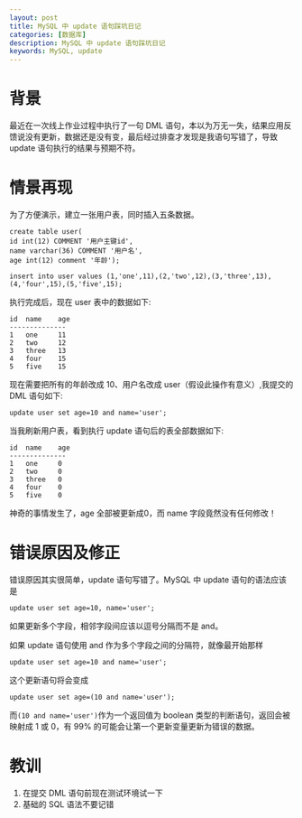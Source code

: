 ```yaml
---
layout: post
title: MySQL 中 update 语句踩坑日记
categories: [数据库]
description: MySQL 中 update 语句踩坑日记
keywords: MySQL, update
---
```


# 背景
最近在一次线上作业过程中执行了一句 DML 语句，本以为万无一失，结果应用反馈说没有更新，数据还是没有变，最后经过排查才发现是我语句写错了，导致 update 语句执行的结果与预期不符。

# 情景再现
为了方便演示，建立一张用户表，同时插入五条数据。
````mysql
create table user(
id int(12) COMMENT '用户主键id',
name varchar(36) COMMENT '用户名',
age int(12) comment '年龄');

insert into user values (1,'one',11),(2,'two',12),(3,'three',13),(4,'four',15),(5,'five',15);
````

执行完成后，现在 user 表中的数据如下: 
````mysql
id  name    age
--------------
1	one  	11
2	two 	12
3	three	13
4	four	15
5	five	15
````

现在需要把所有的年龄改成 10、用户名改成 user（假设此操作有意义）,我提交的 DML 语句如下:
````mysql
update user set age=10 and name='user';
````

当我刷新用户表，看到执行 update 语句后的表全部数据如下:
````mysql
id  name    age
--------------
1	one	    0
2	two	    0
3	three	0
4	four	0
5	five	0
````

神奇的事情发生了，age 全部被更新成0，而 name 字段竟然没有任何修改！

# 错误原因及修正
错误原因其实很简单，update 语句写错了。MySQL 中 update 语句的语法应该是
````mysql
update user set age=10, name='user';
````

如果更新多个字段，相邻字段间应该以逗号分隔而不是 and。

如果 update 语句使用 and 作为多个字段之间的分隔符，就像最开始那样
````mysql
update user set age=10 and name='user';
````

这个更新语句将会变成
````mysql
update user set age=(10 and name='user');
````

而`(10 and name='user')`作为一个返回值为 boolean 类型的判断语句，返回会被映射成 1 或 0，有 99% 的可能会让第一个更新变量更新为错误的数据。

# 教训
1. 在提交 DML 语句前现在测试环境试一下
2. 基础的 SQL 语法不要记错